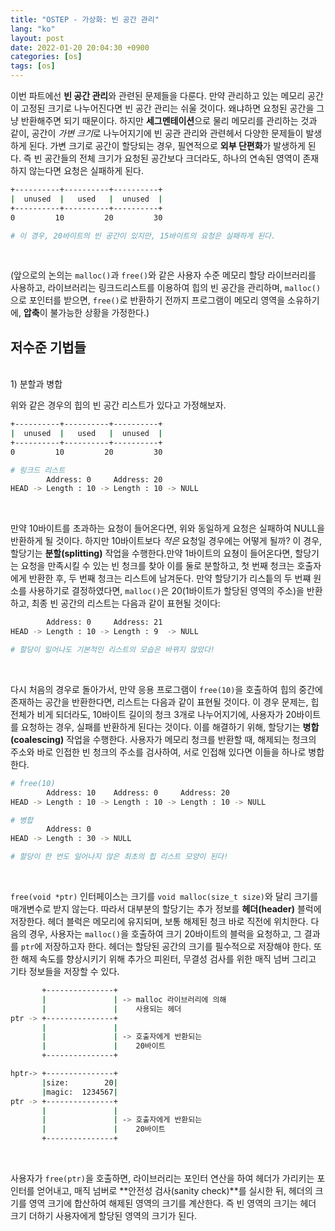 ```yaml
---
title: "OSTEP - 가상화: 빈 공간 관리"
lang: "ko"
layout: post
date: 2022-01-20 20:04:30 +0900 
categories: [os]
tags: [os]
---
```

이번 파트에선 **빈 공간 관리**와 관련된 문제들을 다룬다. 만약 관리하고 있는 메모리 공간이 고정된 크기로 나누어진다면 빈 공간 관리는 쉬울 것이다. 왜냐하면 요청된 공간을 그냥 반환해주면 되기 때문이다. 하지만 **세그멘테이션**으로 물리 메모리를 관리하는 것과 같이, 공간이 *가변 크기*로 나누어지기에 빈 공관 관리와 관련헤서 다양한 문제들이 발생하게 된다. 가변 크기로 공간이 할당되는 경우, 필연적으로 **외부 단편화**가 발생하게 된다. 즉 빈 공간들의 전체 크기가 요청된 공간보다 크더라도, 하나의 연속된 영역이 존재하지 않는다면 요청은 실패하게 된다.
```sh
+----------+----------+----------+
|  unused  |   used   |  unused  |
+----------+----------+----------+
0         10         20         30

# 이 경우, 20바이트의 빈 공간이 있지만, 15바이트의 요청은 실패하게 된다.
```
<br />

(앞으로의 논의는 `malloc()`과 `free()`와 같은 사용자 수준 메모리 할당 라이브러리를 사용하고, 라이브러리는 링크드리스트를 이용하여 힙의 빈 공간을 관리하며, `malloc()`으로 포인터를 받으면, `free()`로 반환하기 전까지 프로그램이 메모리 영역을 소유하기에, **압축**이 불가능한 상황을 가정한다.)

## 저수준 기법들
<br />
1) 분할과 병합

위와 같은 경우의 힙의 빈 공간 리스트가 있다고 가정해보자.
```sh
+----------+----------+----------+
|  unused  |   used   |  unused  |
+----------+----------+----------+
0         10         20         30

# 링크드 리스트
        Address: 0     Address: 20
HEAD -> Length : 10 -> Length : 10 -> NULL
```
<br />

만약 10바이트를 초과하는 요청이 들어온다면, 위와 동일하게 요청은 실패하여 NULL을 반환하게 될 것이다. 하지만 10바이트보다 *적은* 요청일 경우에는 어떻게 될까? 이 경우, 할당기는 **분할(splitting)** 작업을 수행한다.만약 1바이트의 요쳥이 들어온다면, 할당기는 요청을 만족시킬 수 있는 빈 청크를 찾아 이를 둘로 분할하고, 첫 번째 청크는 호출자에게 반환한 후, 두 번째 청크는 리스트에 남겨둔다. 만약 할당기가 리스틑의 두 번쨰 원소를 사용하기로 결정하였다면, `malloc()`은 20(1바이트가 할당된 영역의 주소)을 반환하고, 최종 빈 공간의 리스트는 다음과 같이 표현될 것이다:
```sh
        Address: 0     Address: 21
HEAD -> Length : 10 -> Length : 9  -> NULL

# 할당이 일어나도 기본적인 리스트의 모습은 바뀌지 않았다!
```
<br />

다시 처음의 경우로 돌아가서, 만약 응용 프로그램이 `free(10)`을 호출하여 힙의 중간에 존재하는 공간을 반환한다면, 리스트는 다음과 같이 표현될 것이다. 이 경우 문제는, 힙 전체가 비게 되더라도, 10바이트 길이의 청크 3개로 나누어지기에, 사용자가 20바이트를 요청하는 경우, 실패를 반환하게 된다는 것이다. 이를 해결하기 위해, 할당기는 **병합(coalescing)** 작업을 수행한다. 사용자가 메모리 청크를 반환할 때, 해제되는 청크의 주소와 바로 인접한 빈 청크의 주소를 검사하여, 서로 인접해 있다면 이들을 하나로 병합한다.
```sh
# free(10)
        Address: 10    Address: 0     Address: 20
HEAD -> Length : 10 -> Length : 10 -> Length : 10 -> NULL

# 병합
        Address: 0
HEAD -> Length : 30 -> NULL

# 할당이 한 번도 일어나지 않은 최초의 힙 리스트 모양이 된다!
```
<br />

`free(void *ptr)` 인터페이스는 크기를 `void malloc(size_t size)`와 달리 크기를 매개변수로 받지 않는다. 따라서 대부분의 할당기는 추가 정보를 **헤더(header)** 블럭에 저장한다. 헤더 블럭은 메모리에 유지되며, 보통 해제된 청크 바로 직전에 위치한다. 다음의 경우, 사용자는 `malloc()`을 호출하여 크기 20바이트의 블럭을 요청하고, 그 결과를 `ptr`에 저장하고자 한다. 헤더는 할당된 공간의 크기를 필수적으로 저장해야 한다. 또한 해제 속도를 향상시키기 위해 추가으 피왼터, 무결성 검사를 위한 매직 넘버 그리고 기타 정보들을 저장할 수 있다.
```sh
       +---------------+
       |               | -> malloc 라이브러리에 의해
       |               |    사용되는 헤더
ptr -> +---------------+
       |               |
       |               | -> 호출자에게 반환되는
       |               |    20바이트
       +---------------+

hptr-> +---------------+
       |size:        20|
       |magic:  1234567|
ptr -> +---------------+
       |               |
       |               | -> 호출자에게 반환되는
       |               |    20바이트
       +---------------+
```
<br />

사용자가 `free(ptr)`을 호출하면, 라이브러리는 포인터 연산을 하여 헤더가 가리키는 포인터를 얻어내고, 매직 넘버로 **안전성 검사(sanity check)**를 실시한 뒤, 헤더의 크기를 영역 크기에 합산하여 해제된 영역의 크기를 계산한다. 즉 빈 영역의 크기는 헤더 크기 더하기 사용자에게 할당된 영역의 크기가 된다.
